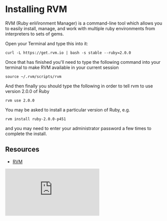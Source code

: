 # Installing RVM

RVM (Ruby enVironment Manager) is a command-line tool which allows you to easily install, manage, and work with multiple ruby environments from interpreters to sets of gems.

Open your Terminal and type this into it:

```
curl -L https://get.rvm.io | bash -s stable --ruby=2.0.0
```

Once that has finished you'll need to type the following command into your terminal to make RVM available in your current session 

```
source ~/.rvm/scripts/rvm
```

And then finally you should type the following in order to tell rvm to use version 2.0.0 of Ruby

```
rvm use 2.0.0
```

You may be asked to install a particular version of Ruby, e.g.

```
rvm install ruby-2.0.0-p451
```

and you may need to enter your administrator password a few times to complete the install.

## Resources

- [RVM](http://rvm.io)


![Tracking pixel](https://githubanalytics.herokuapp.com/course/pills/installing_rvm.md)
